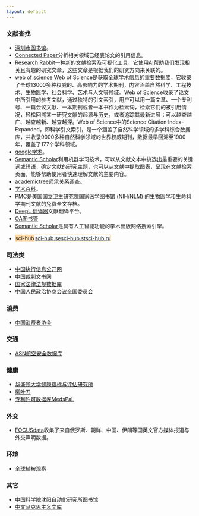 ```yaml
---
layout: default
---
```

### 文献查找
- [深圳市图书馆](https://szlib.org.cn/index.html?locale=zh_CN)。
- [Connected Paper](https://www.connectedpapers.com/)分析相关领域已经表论文的引用信息。
- [Research Rabbit](https://www.researchrabbitapp.com/)一种新的文献检索及可视化工具，它使用AI帮助我们发现相关且有趣的研究文章，这些文章是根据我们的研究方向来关联的。
- [web of science](https://www.webofscience.com)
Web of Science是获取全球学术信息的重要数据库，它收录了全球13000多种权威的、高影响力的学术期刊，内容涵盖自然科学、工程技术、生物医学、社会科学、艺术与人文等领域。Web of Science收录了论文中所引用的参考文献，通过独特的引文索引，用户可以用一篇文章、一个专利号、一篇会议文献、一本期刊或者一本书作为检索词，检索它们的被引用情况，轻松回溯某一研究文献的起源与历史，或者追踪其最新进展；可以越查越广、越查越新、越查越深。Web of Science中的Science Citation Index-Expanded，即科学引文索引，是一个涵盖了自然科学领域的多学科综合数据库，共收录9000多种自然科学领域的世界权威期刊，数据最早回溯至1900年，覆盖了177个学科领域。
- [google学术](https://scholar.google.com/)。
- [Semantic Scholar](https://www.semanticscholar.org/)利用机器学习技术，可以从文献文本中挑选出最重要的关键词或短语，确定文献的研究主题，也可以从文献中提取图表，呈现在文献检索页面，能够帮助使用者快速理解文献的主要内容。
- [academictree](https://academictree.org/)师承关系调查。
- [学术百科](http://www.scholarpedia.org/)。
- [PMC](https://www.ncbi.nlm.nih.gov/pmc/)是美国国立卫生研究院国家医学图书馆 (NIH/NLM) 的生物医学和生命科学期刊文献的免费全文存档。
- [DeepL 翻译器](https://www.deepl.com/)文献翻译平台。
- [OA图书管](https://www.oalib.com/)
- [Semantic Scholar](https://www.semanticscholar.org/)是具有人工智能功能的学术出版网络搜索引擎。
<!-- 特殊化 -->
- <div style="border: 1px solid #ffd7a5;display: inline-flex;border-radius: 2px;">
	<div style="background-color: #ffd7a5;margin-right: 2px;">sci-hub</div>
	<a href="https://sci-hub.se/">sci-hub.se</a>
	<a href="https://sci-hub.st/">sci-hub.st</a>
	<a href="https://sci-hub.ru/">sci-hub.ru</a>
  </div>

### 司法类
- [中国执行信息公开网](http://zxgk.court.gov.cn/)
- [中国裁判文书网](https://wenshu.court.gov.cn/)
- [国家法律法规数据库](https://flk.npc.gov.cn/)
- [中国人民政治协商会议全国委员会](http://www.cppcc.gov.cn/)

### 消费
- [中国消费者协会](https://www.cca.org.cn/)

### 交通
- [ASN航空安全数据库](https://aviation-safety.net/)

### 健康
- [华盛顿大学健康指标与评估研究所](https://www.healthdata.org/)
- [柳叶刀](https://www.thelancet.com/)
- [专利许可数据库MedsPaL](https://www.medspal.org/)

### 外交
- [FOCUSdata](https://focusdataproject.com/)收集了来自俄罗斯、朝鲜、中国、伊朗等国英文官方媒体报道与外交声明数据。

### 环境
- [全球植被观察](https://www.globalforestwatch.org/)

### 其它
- [中国科学院沈阳自动化研究所图书馆](http://opac.sia.cn/)
- [中文马克思主义文库](https://www.marxists.org/chinese/index.html)